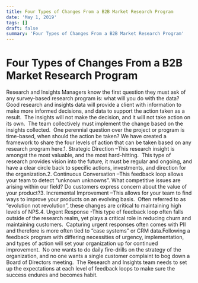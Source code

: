 ```yaml
---
title: Four Types of Changes From a B2B Market Research Program
date: 'May 1, 2019'
tags: []
draft: false
summary: 'Four Types of Changes From a B2B Market Research Program'
---
```


# Four Types of Changes From a B2B Market Research Program

Research and Insights Managers know the first question they must ask of any survey-based research program is: what will you do with the data?  Good research and insights data will provide a client with information to make more informed decisions, and data to support the action taken as a result.  The insights will not make the decision, and it will not take action on its own.  The team collectively must implement the change based on the insights collected.  One perennial question over the project or program is time-based, when should the action be taken? We have created a framework to share the four levels of action that can be taken based on any research program here.1. Strategic Direction –This research insight is amongst the most valuable, and the most hard-hitting.  This type of research provides vision into the future, it must be regular and ongoing, and have a clear circle back to specific actions, investments, and direction for the organization.2. Continuous Conversation –This feedback loop allows your team to detect “unknown unknowns”. What competitive issues are arising within our field? Do customers express concern about the value of your product?3. Incremental Improvement –This allows for your team to find ways to improve your products on an evolving basis.  Often referred to as “evolution not revolution”, these changes are critical to maintaining high levels of NPS.4. Urgent Response -This type of feedback loop often falls outside of the research realm, yet plays a critical role in reducing churn and maintaining customers.  Capturing urgent responses often comes with PII and therefore is more often tied to “case systems” or CRM data.Following a feedback program with differing necessities of urgency, implementation, and types of action will set your organization up for continued improvement.  No one wants to do daily fire-drills on the strategy of the organization, and no one wants a single customer complaint to bog down a Board of Directors meeting.  The Research and Insights team needs to set up the expectations at each level of feedback loops to make sure the success endures and becomes habit.
